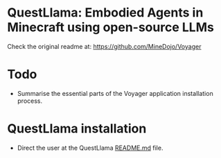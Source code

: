 # QuestLlama: Embodied Agents in Minecraft using open-source LLMs

Check the original readme at: https://github.com/MineDojo/Voyager

# Todo
- Summarise the essential parts of the Voyager application installation process.

# QuestLlama installation
- Direct the user at the QuestLlama [README.md](questllama/installation/download-model.md) file.